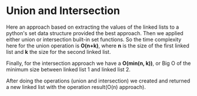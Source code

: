 # Union and Intersection

Here an approach based on extracting the values of the linked lists to a python's set data structure provided the best approach. Then we applied either union or intersection built-in set functions. So the time complexity here for the union operation is **O(n+k)**, where **n** is the size of the first linked list and **k** the size for the second linked list.

Finally, for the intersection approach we have a **O(min(n, k))**, or Big O of the minimum size between linked list 1 and linked list 2.

After doing the operations (union and intersection) we created and returned a new linked list with the operation result(O(n) approach).
